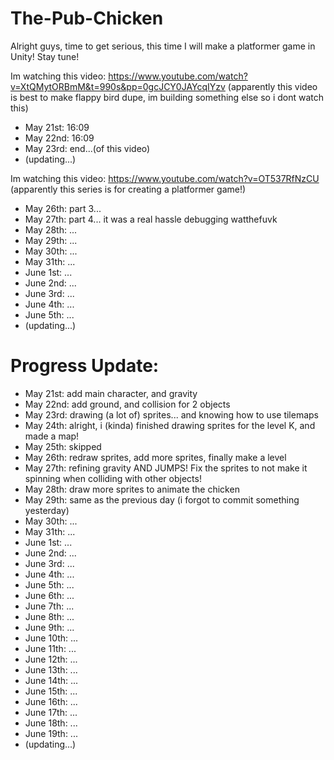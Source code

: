 # The-Pub-Chicken
Alright guys, time to get serious, this time I will make a platformer game in Unity! Stay tune!

Im watching this video: https://www.youtube.com/watch?v=XtQMytORBmM&t=990s&pp=0gcJCY0JAYcqIYzv (apparently this video is best to make flappy bird dupe, im building something else so i dont watch this)
- May 21st: 16:09
- May 22nd: 16:09
- May 23rd: end...(of this video)
- (updating...)

Im watching this video: https://www.youtube.com/watch?v=OT537RfNzCU (apparently this series is for creating a platformer game!)
- May 26th: part 3...
- May 27th: part 4... it was a real hassle debugging watthefuvk
- May 28th: ...
- May 29th: ...
- May 30th: ...
- May 31th: ...
- June 1st: ...
- June 2nd: ...
- June 3rd: ...
- June 4th: ...
- June 5th: ...
- (updating...)

# Progress Update:
- May 21st: add main character, and gravity
- May 22nd: add ground, and collision for 2 objects
- May 23rd: drawing (a lot of) sprites... and knowing how to use tilemaps
- May 24th: alright, i (kinda) finished drawing sprites for the level K, and made a map!
- May 25th: skipped
- May 26th: redraw sprites, add more sprites, finally make a level
- May 27th: refining gravity AND JUMPS! Fix the sprites to not make it spinning when colliding with other objects!
- May 28th: draw more sprites to animate the chicken
- May 29th: same as the previous day (i forgot to commit something yesterday)
- May 30th: ...
- May 31th: ...
- June 1st: ...
- June 2nd: ...
- June 3rd: ...
- June 4th: ...
- June 5th: ...
- June 6th: ...
- June 7th: ...
- June 8th: ...
- June 9th: ...
- June 10th: ...
- June 11th: ...
- June 12th: ...
- June 13th: ...
- June 14th: ...
- June 15th: ...
- June 16th: ...
- June 17th: ...
- June 18th: ...
- June 19th: ...
- (updating...)
